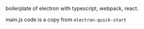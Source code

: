 boilerplate of electron with typescript, webpack, react.

main.js code is a copy from `electron-quick-start`
